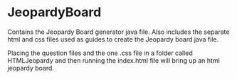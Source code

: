# JeopardyBoard
Contains the Jeopardy Board generator java file. Also includes the separate html and css files used as guides to create the Jeopardy board java file.

Placing the question files and the one .css file in a folder called HTMLJeopardy and then running the index.html file will bring up an html jeopardy board. 
